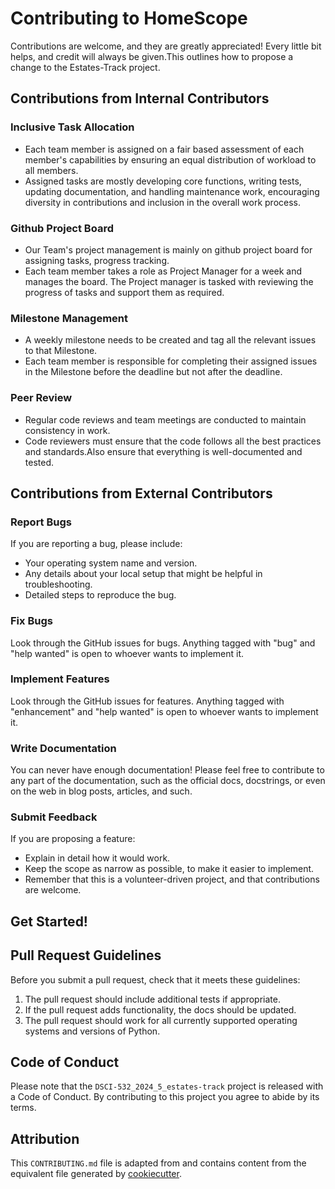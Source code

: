 # Contributing to HomeScope

Contributions are welcome, and they are greatly appreciated! Every little bit
helps, and credit will always be given.This outlines how to propose a change to the Estates-Track project.

## Contributions from Internal Contributors

### Inclusive Task Allocation

- Each team member is assigned on a fair based assessment of each member's capabilities by ensuring an equal distribution of workload to all members.
- Assigned tasks are mostly developing core functions, writing tests, updating documentation, and handling maintenance work, encouraging diversity in contributions and inclusion in the overall work process.

### Github Project Board

- Our Team's project management is mainly on github project board for assigning tasks, progress tracking.
- Each team member takes a role as Project Manager for a week and manages the board. The Project manager is tasked with reviewing the progress of tasks and support them as required.

### Milestone Management

- A weekly milestone needs to be created and tag all the relevant issues to that Milestone.
- Each team member is responsible for completing their assigned issues in the Milestone before the deadline but not after the deadline.

### Peer Review

- Regular code reviews and team meetings are conducted to maintain consistency in work.
- Code reviewers must ensure that the code follows all the best practices and standards.Also ensure that everything is well-documented and tested.


## Contributions from External Contributors

### Report Bugs

If you are reporting a bug, please include:

* Your operating system name and version.
* Any details about your local setup that might be helpful in troubleshooting.
* Detailed steps to reproduce the bug.

### Fix Bugs

Look through the GitHub issues for bugs. Anything tagged with "bug" and "help
wanted" is open to whoever wants to implement it.

### Implement Features

Look through the GitHub issues for features. Anything tagged with "enhancement"
and "help wanted" is open to whoever wants to implement it.

### Write Documentation

You can never have enough documentation! Please feel free to contribute to any
part of the documentation, such as the official docs, docstrings, or even
on the web in blog posts, articles, and such.

### Submit Feedback

If you are proposing a feature:

* Explain in detail how it would work.
* Keep the scope as narrow as possible, to make it easier to implement.
* Remember that this is a volunteer-driven project, and that contributions
  are welcome.

## Get Started!

## Pull Request Guidelines

Before you submit a pull request, check that it meets these guidelines:

1. The pull request should include additional tests if appropriate.
2. If the pull request adds functionality, the docs should be updated.
3. The pull request should work for all currently supported operating systems and versions of Python.

## Code of Conduct

Please note that the `DSCI-532_2024_5_estates-track` project is released with a
Code of Conduct. By contributing to this project you agree to abide by its terms.

## Attribution

This `CONTRIBUTING.md` file is adapted from and contains content from the equivalent file generated by [cookiecutter](https://cookiecutter.readthedocs.io/en/latest/).